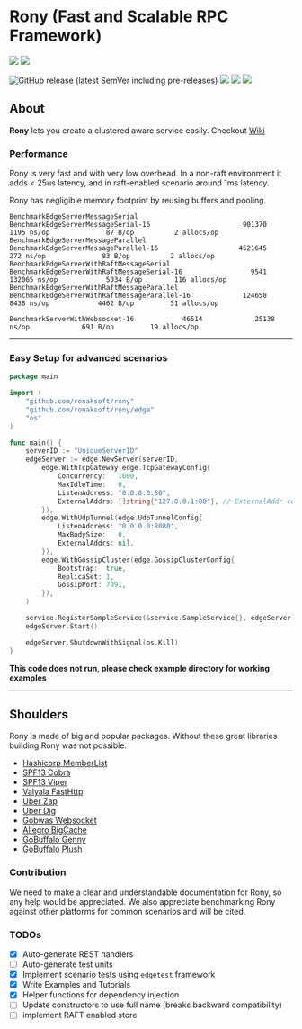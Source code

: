 # Rony (Fast and Scalable RPC Framework)

![](https://img.shields.io/github/stars/ronaksoft/rony?color=808080)
![](https://img.shields.io/github/license/ronaksoft/rony?color=808080)

![GitHub release (latest SemVer including pre-releases)](https://img.shields.io/github/v/release/ronaksoft/rony?include_prereleases&logoColor=808080)
![](https://github.com/ronaksoft/rony/actions/workflows/go.yml/badge.svg?color=379c9c&style=flat-square)
![](https://github.com/ronaksoft/rony/actions/workflows/devskim-analysis.yml/badge.svg?color=379c9c&style=flat-square)
![](https://github.com/ronaksoft/rony/actions/workflows/codacy-analysis.yml/badge.svg?color=379c9c&style=flat-square)

## About

**Rony** lets you create a clustered aware service easily. Checkout [Wiki](https://rony.ronaksoft.com)

### Performance

Rony is very fast and with very low overhead. In a non-raft environment it adds < 25us latency, and in raft-enabled scenario around 1ms
latency.

Rony has negligible memory footprint by reusing buffers and pooling.

```commandline
BenchmarkEdgeServerMessageSerial
BenchmarkEdgeServerMessageSerial-16                       901370              1195 ns/op              87 B/op          2 allocs/op
BenchmarkEdgeServerMessageParallel
BenchmarkEdgeServerMessageParallel-16                    4521645               272 ns/op              83 B/op          2 allocs/op
BenchmarkEdgeServerWithRaftMessageSerial
BenchmarkEdgeServerWithRaftMessageSerial-16                 9541            132065 ns/op            5034 B/op        116 allocs/op
BenchmarkEdgeServerWithRaftMessageParallel
BenchmarkEdgeServerWithRaftMessageParallel-16             124658              8438 ns/op            4462 B/op         51 allocs/op

BenchmarkServerWithWebsocket-16            46514             25138 ns/op             691 B/op         19 allocs/op
```

---

### Easy Setup for advanced scenarios

```go
package main

import (
	"github.com/ronaksoft/rony"
	"github.com/ronaksoft/rony/edge"
	"os"
)

func main() {
	serverID := "UniqueServerID"
	edgeServer := edge.NewServer(serverID,
		edge.WithTcpGateway(edge.TcpGatewayConfig{
			Concurrency:   1000,
			MaxIdleTime:   0,
			ListenAddress: "0.0.0.0:80",
			ExternalAddrs: []string{"127.0.0.1:80"}, // ExternalAddr could be used when the server is behind proxy or nats
		}),
		edge.WithUdpTunnel(edge.UdpTunnelConfig{
			ListenAddress: "0.0.0.0:8080",
			MaxBodySize:   0,
			ExternalAddrs: nil,
		}),
		edge.WithGossipCluster(edge.GossipClusterConfig{
			Bootstrap:  true,
			ReplicaSet: 1,
			GossipPort: 7091,
		}),
	)

	service.RegisterSampleService(&service.SampleService{}, edgeServer)
	edgeServer.Start()

	edgeServer.ShutdownWithSignal(os.Kill)
}
```

**This code does not run, please check example directory for working examples**


---

## Shoulders

Rony is made of big and popular packages. Without these great libraries building Rony was not possible.

* [Hashicorp MemberList](https://github.com/hashicorp/memberlist)
* [SPF13 Cobra](https://github.com/spf13/cobra)
* [SPF13 Viper](https://github.com/spf13/viper)
* [Valyala FastHttp](https://github.com/valyala/fasthttp)
* [Uber Zap](https://go.uber.org/zap)
* [Uber Dig](https://go.uber.org/dig)
* [Gobwas Websocket](https://github.com/gobwas/ws)
* [Allegro BigCache](https://github.com/allegro/bigcache)
* [GoBuffalo Genny](https://github.com/gobuffalo/genny)
* [GoBuffalo Plush](https://github.com/gobuffalo/plush)

### Contribution

We need to make a clear and understandable documentation for Rony, so any help would be appreciated. We also appreciate benchmarking Rony
against other platforms for common scenarios and will be cited.

### TODOs

- [x] Auto-generate REST handlers
- [ ] Auto-generate test units
- [x] Implement scenario tests using `edgetest` framework
- [x] Write Examples and Tutorials
- [x] Helper functions for dependency injection
- [ ] Update constructors to use full name (breaks backward compatibility)
- [ ] implement RAFT enabled store
